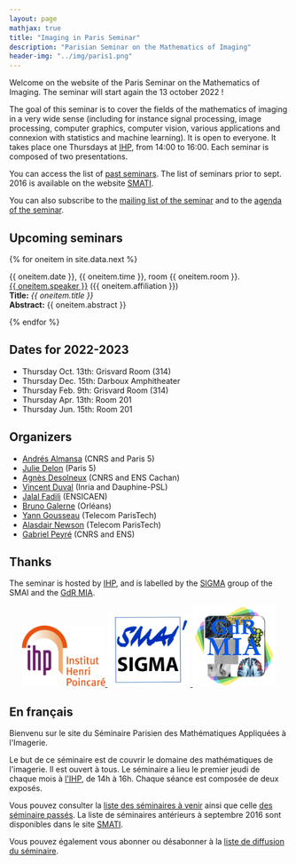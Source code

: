 ```yaml
---
layout: page
mathjax: true
title: "Imaging in Paris Seminar"
description: "Parisian Seminar on the Mathematics of Imaging"
header-img: "../img/paris1.png"
---
```


Welcome on the website of the Paris Seminar on the Mathematics of Imaging. The seminar will start again the 13 october 2022 !  

The goal of this seminar is to cover the fields of the mathematics of imaging in a very wide sense (including for instance signal processing, image processing, computer graphics, computer vision, various applications and connexion with statistics and machine learning).  It is open to everyone. It takes place one Thursdays at [IHP](../coming/), from 14:00 to 16:00. Each seminar is composed of two presentations.

You can access the list of [past seminars](past/). The list of seminars prior to sept. 2016 is available on the website  [SMATI](https://smati.wp.imt.fr/).

You can also subscribe to the [mailing list of the seminar](https://listes.telecom-paristech.fr/mailman/listinfo/imaging-in-paris) and to the [agenda of the seminar](https://calendar.google.com/calendar/embed?src=5rkj1deu2rj746hrni9819cb3s%40group.calendar.google.com&ctz=Europe%2FParis).




Upcoming seminars
-----

{% for oneitem in site.data.next %}
<p>
   {{ oneitem.date }}, {{ oneitem.time }}, room {{ oneitem.room }}.<br/>
  <a href="{{ oneitem.url }}">{{ oneitem.speaker }}</a>  ({{ oneitem.affiliation }})<br/>
  <b>Title:</b> <i>{{ oneitem.title }}</i><br/>
  <b>Abstract:</b> {{ oneitem.abstract }}
  </p>
{% endfor %}

Dates for 2022-2023
----
- Thursday Oct. 13th: Grisvard Room (314) 
- Thursday Dec. 15th: Darboux Amphitheater
- Thursday Feb. 9th: Grisvard Room (314)
- Thursday Apr. 13th: Room 201
- Thursday Jun. 15th: Room 201



Organizers
-----

- [Andrés Almansa](http://up5.fr/almansa/) (CNRS and Paris 5)
- [Julie Delon](https://delon.wp.mines-telecom.fr/) (Paris 5)
- [Agnès Desolneux](http://desolneux.perso.math.cnrs.fr/) (CNRS and ENS Cachan)
- [Vincent Duval](https://who.rocq.inria.fr/Vincent.Duval/) (Inria and Dauphine-PSL)
- [Jalal Fadili](https://fadili.users.greyc.fr/) (ENSICAEN)
- [Bruno Galerne](https://www.idpoisson.fr/galerne/) (Orléans)
- [Yann Gousseau](http://perso.telecom-paristech.fr/~gousseau/) (Telecom ParisTech)
- [Alasdair Newson](https://sites.google.com/site/alasdairnewson/) (Telecom ParisTech)
- [Gabriel Peyré](http://www.gpeyre.com) (CNRS and ENS)

Thanks
-----

The seminar is hosted by [IHP](http://www.ihp.fr), and is labelled by the [SIGMA](http://smai.emath.fr/spip.php?article406) group of the SMAI and the [GdR MIA](gdr-mia.math.cnrs.fr).

<p align="center">

<a href="http://www.ihp.fr">
<img width="150" src="../img/logo-ihp.jpg"/>
</a>

<a href="http://smai.emath.fr/spip.php?article406">
<img width="150" src="../img/logo-sigma.jpg"/>
</a>

<a href="https://fadili.users.greyc.fr/mia/">
<img width="150" src="../img/logo-mia.jpg"/>
</a>

</p>


En français
-----

Bienvenu sur le site du Séminaire Parisien des Mathématiques Appliquées à l'Imagerie.

Le but de ce séminaire est de couvrir le domaine des mathématiques de l'imagerie. Il est ouvert à tous. Le séminaire a lieu le premier jeudi de chaque mois à [l'IHP](venir/), de 14h à 16h. Chaque séance est composée de deux exposés.

Vous pouvez consulter la [liste des séminaires à venir](next/) ainsi que celle [des séminaire passés](past/). La liste de séminaires antérieurs à septembre 2016 sont disponibles dans le site [SMATI](https://smati.wp.imt.fr/).

Vous pouvez également vous abonner ou désabonner à la [liste de diffusion du séminaire](https://listes.telecom-paristech.fr/mailman/listinfo/imaging-in-paris).
